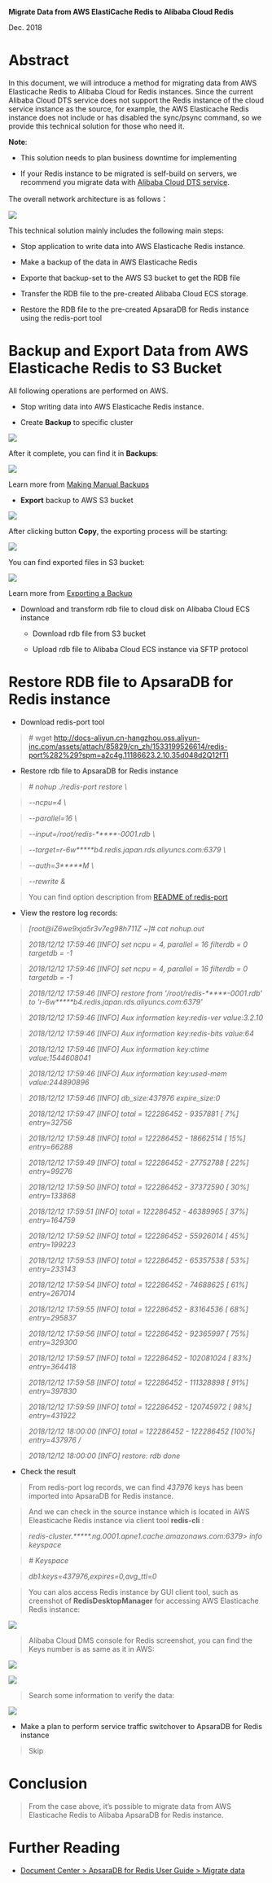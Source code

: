**Migrate Data from AWS ElastiCache Redis to Alibaba Cloud Redis**

Dec. 2018

Abstract
========

In this document, we will introduce a method for migrating data from AWS
Elasticache Redis to Alibaba Cloud for Redis instances. Since the current
Alibaba Cloud DTS service does not support the Redis instance of the cloud
service instance as the source, for example, the AWS Elasticache Redis instance
does not include or has disabled the sync/psync command, so we provide this
technical solution for those who need it.

**Note**:

-   This solution needs to plan business downtime for implementing

-   If your Redis instance to be migrated is self-build on servers, we recommend
    you migrate data with [Alibaba Cloud DTS
    service](https://www.alibabacloud.com/product/data-transmission-service?spm=a2c63.p38356.1097638.dnavproductsd10.44cddcd2i2LDnZ).

The overall network architecture is as follows：

![](images/ff4dae597426ec25f2187d06b573bef2.png)

This technical solution mainly includes the following main steps:

-   Stop application to write data into AWS Elasticache Redis instance.

-   Make a backup of the data in AWS Elasticache Redis

-   Exporte that backup-set to the AWS S3 bucket to get the RDB file

-   Transfer the RDB file to the pre-created Alibaba Cloud ECS storage.

-   Restore the RDB file to the pre-created ApsaraDB for Redis instance using
    the redis-port tool

Backup and Export Data from AWS Elasticache Redis to S3 Bucket
==============================================================

All following operations are performed on AWS.

-   Stop writing data into AWS Elasticache Redis instance.

-   Create **Backup** to specific cluster

![](images/5905fb087626c9895e2af18963921adb.png)

After it complete, you can find it in **Backups**:

![](images/42348e56fedd06a3396f17f3692256dc.png)

Learn more from [Making Manual
Backups](https://docs.aws.amazon.com/AmazonElastiCache/latest/red-ug/backups-manual.html)

-   **Export** backup to AWS S3 bucket

![](images/53a7b81b5b7a6f7bcf63cf989f40fb11.png)

After clicking button **Copy**, the exporting process will be starting:

![](images/293b7e6b326b0ac9ce1cb65ef09bd42b.png)

You can find exported files in S3 bucket:

![](images/dd908c64fb94d344a8ade9378fb36207.png)

Learn more from [Exporting a
Backup](https://docs.aws.amazon.com/AmazonElastiCache/latest/red-ug/backups-exporting.html)

-   Download and transform rdb file to cloud disk on Alibaba Cloud ECS instance

    -   Download rdb file from S3 bucket

    -   Upload rdb file to Alibaba Cloud ECS instance via SFTP protocol

Restore RDB file to ApsaraDB for Redis instance
===============================================

-   Download redis-port tool

>   \# wget
>   <http://docs-aliyun.cn-hangzhou.oss.aliyun-inc.com/assets/attach/85829/cn_zh/1533199526614/redis-port%282%29?spm=a2c4g.11186623.2.10.35d048d2Q12fTI>

-   Restore rdb file to ApsaraDB for Redis instance

>   *\# nohup ./redis-port restore \\*

>   *--ncpu=4 \\*

>   *--parallel=16 \\*

>   *--input=/root/redis-\*\*\*\*\*-0001.rdb \\*

>   *--target=r-6w\*\*\*\*\*b4.redis.japan.rds.aliyuncs.com:6379 \\*

>   *--auth=3\*\*\*\*\*M \\*

>   *--rewrite &*

>   You can find option description from [README of
>   redis-port](https://github.com/CodisLabs/redis-port/blob/redis-4.x-cgo/README.md)

-   View the restore log records:

>   *[root\@iZ6we9xja5r3v7eg98h711Z \~]\# cat nohup.out*

>   *2018/12/12 17:59:46 [INFO] set ncpu = 4, parallel = 16 filterdb = 0
>   targetdb = -1*

>   *2018/12/12 17:59:46 [INFO] set ncpu = 4, parallel = 16 filterdb = 0
>   targetdb = -1*

>   *2018/12/12 17:59:46 [INFO] restore from '/root/redis-\*\*\*\*\*-0001.rdb'
>   to 'r-6w\*\*\*\*\*b4.redis.japan.rds.aliyuncs.com:6379'*

>   *2018/12/12 17:59:46 [INFO] Aux information key:redis-ver value:3.2.10*

>   *2018/12/12 17:59:46 [INFO] Aux information key:redis-bits value:64*

>   *2018/12/12 17:59:46 [INFO] Aux information key:ctime value:1544608041*

>   *2018/12/12 17:59:46 [INFO] Aux information key:used-mem value:244890896*

>   *2018/12/12 17:59:46 [INFO] db_size:437976 expire_size:0*

>   *2018/12/12 17:59:47 [INFO] total = 122286452 - 9357881 [ 7%] entry=32756*

>   *2018/12/12 17:59:48 [INFO] total = 122286452 - 18662514 [ 15%] entry=66288*

>   *2018/12/12 17:59:49 [INFO] total = 122286452 - 27752788 [ 22%] entry=99276*

>   *2018/12/12 17:59:50 [INFO] total = 122286452 - 37372590 [ 30%]
>   entry=133868*

>   *2018/12/12 17:59:51 [INFO] total = 122286452 - 46389965 [ 37%]
>   entry=164759*

>   *2018/12/12 17:59:52 [INFO] total = 122286452 - 55926014 [ 45%]
>   entry=199223*

>   *2018/12/12 17:59:53 [INFO] total = 122286452 - 65357538 [ 53%]
>   entry=233143*

>   *2018/12/12 17:59:54 [INFO] total = 122286452 - 74688625 [ 61%]
>   entry=267014*

>   *2018/12/12 17:59:55 [INFO] total = 122286452 - 83164536 [ 68%]
>   entry=295837*

>   *2018/12/12 17:59:56 [INFO] total = 122286452 - 92365997 [ 75%]
>   entry=329300*

>   *2018/12/12 17:59:57 [INFO] total = 122286452 - 102081024 [ 83%]
>   entry=364418*

>   *2018/12/12 17:59:58 [INFO] total = 122286452 - 111328898 [ 91%]
>   entry=397830*

>   *2018/12/12 17:59:59 [INFO] total = 122286452 - 120745972 [ 98%]
>   entry=431922*

>   *2018/12/12 18:00:00 [INFO] total = 122286452 - 122286452 [100%]
>   entry=437976 /*

>   *2018/12/12 18:00:00 [INFO] restore: rdb done*

-   Check the result

>   From redis-port log records, we can find *437976* keys has been imported
>   into ApsaraDB for Redis instance.

>   And we can check in the source instance which is located in AWS Eleasticache
>   Redis instance via client tool **redis-cli** :

>   *redis-cluster.\*\*\*\*\*.ng.0001.apne1.cache.amazonaws.com:6379\> info
>   keyspace*

>   *\# Keyspace*

>   *db1:keys=437976,expires=0,avg_ttl=0*

>   You can alos access Redis instance by GUI client tool, such as creenshot of
>   **RedisDesktopManager** for accessing AWS Elasticache Redis instance:

![](images/9a81981d7890dec9ccd49ac789f03625.png)

>   Alibaba Cloud DMS console for Redis screenshot, you can find the Keys number
>   is as same as it in AWS:

![](images/19c311f9d3979c945014dc04d0a442dc.png)

![](images/cf0dd3d0d2681fa58ae620058ac41aba.png)

>   Search some information to verify the data:

![](images/462465fbccdff9f10e03f6ca39f0f22a.png)

-   Make a plan to perform service traffic switchover to ApsaraDB for Redis instance

>   Skip

Conclusion
==========

>   From the case above, it’s possible to migrate data from AWS Elasticache
>   Redis to Alibaba ApsaraDB for Redis instance.

Further Reading
===============

-   [Document Center \> ApsaraDB for Redis User Guide \> Migrate data
    ](https://www.alibabacloud.com/help/doc-detail/85180.htm?spm=a2c63.p38356.a1.4.3fdadcd28nrUzM)
